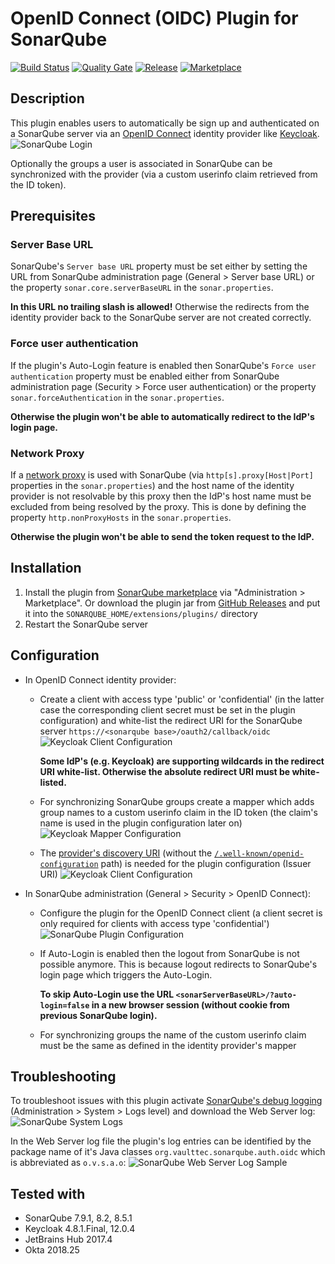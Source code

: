 # OpenID Connect (OIDC) Plugin for SonarQube
[![Build Status](https://github.com/vaulttec/sonar-auth-oidc/actions/workflows/build.yml/badge.svg)](https://github.com/vaulttec/sonar-auth-oidc/actions/workflows/build.yml) [![Quality Gate](https://sonarcloud.io/api/project_badges/measure?project=org.vaulttec.sonarqube.auth.oidc%3Asonar-auth-oidc-plugin&metric=alert_status)](https://sonarcloud.io/dashboard?id=org.vaulttec.sonarqube.auth.oidc%3Asonar-auth-oidc-plugin) [![Release](https://img.shields.io/github/release/vaulttec/sonar-auth-oidc.svg)](https://github.com/vaulttec/sonar-auth-oidc/releases/latest) [![Marketplace](https://img.shields.io/badge/Marketplace-authoidc-orange?logo=SonarQube)](https://www.sonarplugins.com/authoidc)

## Description

This plugin enables users to automatically be sign up and authenticated on a SonarQube server via an [OpenID Connect](http://openid.net/connect/) identity provider like [Keycloak](http://www.keycloak.org).
![SonarQube Login](docs/images/login.png)

Optionally the groups a user is associated in SonarQube can be synchronized with the provider (via a custom userinfo claim retrieved from the ID token).

## Prerequisites

### Server Base URL

SonarQube's `Server base URL` property must be set either by setting the
URL from SonarQube administration page (General > Server base URL) or the property `sonar.core.serverBaseURL` in the `sonar.properties`.

**In this URL no trailing slash is allowed!** Otherwise the redirects from the identity provider back to the SonarQube server are not created correctly.

### Force user authentication

If the plugin's Auto-Login feature is enabled then SonarQube's `Force user authentication` property must be enabled either from SonarQube administration page (Security > Force user authentication) or the property `sonar.forceAuthentication` in the `sonar.properties`.

**Otherwise the plugin won't be able to automatically redirect to the IdP's login page.**

### Network Proxy

If a [network proxy](https://docs.oracle.com/javase/8/docs/api/java/net/doc-files/net-properties.html#Proxies) is used with SonarQube (via `http[s].proxy[Host|Port]` properties in the `sonar.properties`) and the host name of the identity provider is not resolvable by this proxy then the IdP's host name must be excluded from being resolved by the proxy. This is done by defining the property `http.nonProxyHosts` in the `sonar.properties`.

**Otherwise the plugin won't be able to send the token request to the IdP.**

## Installation

1. Install the plugin from [SonarQube marketplace](https://docs.sonarqube.org/display/SONAR/Marketplace) via "Administration > Marketplace". Or download the plugin jar from [GitHub Releases](https://github.com/vaulttec/sonar-auth-oidc/releases) and put it into the `SONARQUBE_HOME/extensions/plugins/` directory
1. Restart the SonarQube server

## Configuration

- In OpenID Connect identity provider:
  - Create a client with access type 'public' or 'confidential' (in the latter case the corresponding client secret must be set in the plugin configuration) and white-list the redirect URI for the SonarQube server `https://<sonarqube base>/oauth2/callback/oidc`
    ![Keycloak Client Configuration](docs/images/keycloak-client-config.png)

    **Some IdP's (e.g. Keycloak) are supporting wildcards in the redirect URI white-list. Otherwise the absolute redirect URI must be white-listed.**

  - For synchronizing SonarQube groups create a mapper which adds group names to a custom userinfo claim in the ID token (the claim's name is used in the plugin configuration later on)
    ![Keycloak Mapper Configuration](docs/images/keycloak-mapper-config.png)

  - The [provider's discovery URI](https://openid.net/specs/openid-connect-discovery-1_0.html) (without the [`/.well-known/openid-configuration`](https://openid.net/specs/openid-connect-discovery-1_0.html#ProviderConfig) path) is needed for the plugin configuration (Issuer URI)
    ![Keycloak Client Configuration](docs/images/keycloak-endpoint-config.png)

- In SonarQube administration (General > Security > OpenID Connect):
  - Configure the plugin for the OpenID Connect client (a client secret is only required for clients with access type 'confidential')
    ![SonarQube Plugin Configuration](docs/images/plugin-config.png)

  - If Auto-Login is enabled then the logout from SonarQube is not possible anymore. This is because logout redirects to SonarQube's login page which triggers the Auto-Login.

    **To skip Auto-Login use the URL `<sonarServerBaseURL>/?auto-login=false` in a new browser session (without cookie from previous SonarQube login).**

  - For synchronizing groups the name of the custom userinfo claim must be the same as defined in the identity provider's mapper

## Troubleshooting

To troubleshoot issues with this plugin activate [SonarQube's debug logging](https://docs.sonarqube.org/latest/instance-administration/system-info/) (Administration > System > Logs level) and download the Web Server log:
![SonarQube System Logs](docs/images/sonarqube-system-logs.png)

In the Web Server log file the plugin's log entries can be identified by the package name of it's Java classes `org.vaulttec.sonarqube.auth.oidc` which is abbreviated as `o.v.s.a.o`:
![SonarQube Web Server Log Sample](docs/images/sonarqube-web-server-log-sample.png)

## Tested with

* SonarQube 7.9.1, 8.2, 8.5.1
* Keycloak 4.8.1.Final, 12.0.4
* JetBrains Hub 2017.4
* Okta 2018.25
